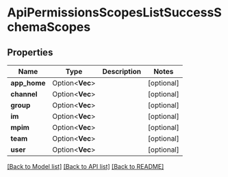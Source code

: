# ApiPermissionsScopesListSuccessSchemaScopes

## Properties

Name | Type | Description | Notes
------------ | ------------- | ------------- | -------------
**app_home** | Option<**Vec<String>**> |  | [optional]
**channel** | Option<**Vec<String>**> |  | [optional]
**group** | Option<**Vec<String>**> |  | [optional]
**im** | Option<**Vec<String>**> |  | [optional]
**mpim** | Option<**Vec<String>**> |  | [optional]
**team** | Option<**Vec<String>**> |  | [optional]
**user** | Option<**Vec<String>**> |  | [optional]

[[Back to Model list]](../README.md#documentation-for-models) [[Back to API list]](../README.md#documentation-for-api-endpoints) [[Back to README]](../README.md)



